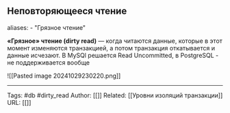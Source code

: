 ## Неповторяющееся чтение
aliases: 
	- "Грязное чтение"

**«Грязное» чтение (dirty read)** — когда читаются данные, которые в этот момент изменяются транзакцией, а потом транзакция откатывается и данные исчезают. В MySQl решается Read Uncommitted, в PostgreSQL - не поддерживается вообще

![[Pasted image 20241029230220.png]]

---
Tags: #db #dirty_read
Author: [[]]
Related: [[Уровни изоляций транзакции]]
URL: [[]]